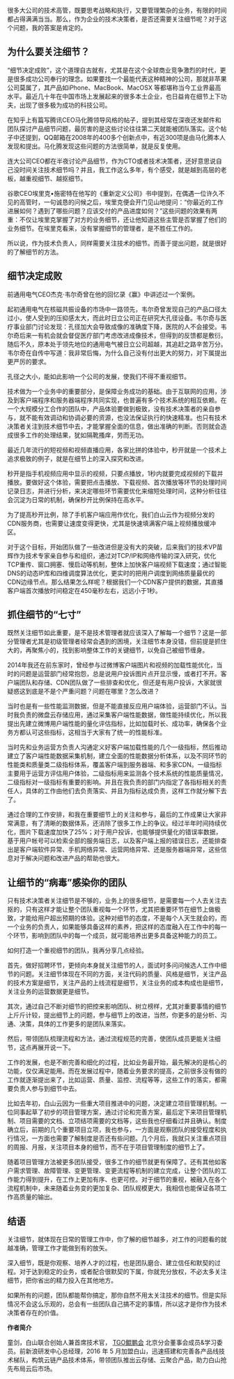 很多大公司的技术高管，既要思考战略和执行，又要管理繁杂的业务，有限的时间都占得满满当当。那么，作为企业的技术决策者，是否还需要关注细节呢？对于这个问题，我的答案是肯定的。

## 为什么要关注细节？

“细节决定成败”，这个道理自古就有，尤其是在这个全球商业竞争激烈的时代，更是很多成功公司奉行的理念。如果要找一个最能代表这种精神的公司，那就非苹果公司莫属了，其产品如iPhone、MacBook、MacOSX 等都堪称当今工业界最高水平。最近几十年在中国市场上发展起来的很多本土企业，也日益肯在细节上下功夫，出现了很多极为成功的科技公司。

在知乎上有篇写腾讯CEO马化腾领导风格的帖子，提到其经常在深夜还发邮件和团队探讨产品细节问题，最厉害的是这些讨论往往第二天就能被团队落实。这个帖子中还提到，QQ邮箱在2008年的400多个创新点中，有近300项是由马化腾本人发现和提出。马化腾发现这些问题的方法很简单，就是反复使用。

连大公司CEO都在半夜讨论产品细节，作为CTO或者技术决策者，还好意思说自己没时间关注技术细节吗？并且，我工作这么多年，有个感受，就是越到高层的老板，越重视细节、越抠细节。

谷歌CEO埃里克•施密特在他写的《重新定义公司》书中提到，在偶遇一位许久不见的高管时，一句诚恳的问候之后，埃里克便会开门见山地提问：“你最近的工作进展如何？遇到了哪些问题？应该交付的产品进度如何？”这些问题的效果有两重：不仅让埃里克掌握了对方的业务细节，还让他知道这些主管是否掌握了他们的业务细节。在埃里克看来，没有掌握细节的管理者，是不胜任工作的。

所以说，作为技术负责人，同样需要关注技术的细节。而善于提出问题，就是很好的了解细节的方法。

## 细节决定成败

前通用电气CEO杰克·韦尔奇曾在他的回忆录《赢》中讲述过一个案例。

起初通用电气在核磁共振设备的市场中一路领先，韦尔奇曾发现自己的产品口径太过小，使人受到的压抑感太大，而此时日立公司正在研究大孔径设备。韦尔奇与医疗事业部门讨论发现：孔径加大会导致成像的准确度下降，医院的人不会接受。韦尔奇后来一有机会就会督促医疗部门考虑改进成像技术，但得到的反馈都是敷衍。随后不久，原本处于领先地位的通用电气被日立公司超越，其追赶之路辛苦万分。韦尔奇在自传中写道：我非常后悔，为什么自己没有付出更大的努力，对下属提出更严厉的要求。

孔径之大小，能如此影响一个公司的发展，使我们不得不重视细节。

技术做为一个业务中的重要部分，是保障业务成功的基础。由于互联网的应用，涉及到客户端程序和服务器端程序共同实现，也普遍有多个技术系统的相互依赖。在一个大规模分工合作的团队中，产品体验要做到极致，没有技术决策者的亲自参与，就不能有效调动和协调必要的资源，也没法保证执行的快速精准。也只有技术决策者关注到技术细节中去，才能掌握全面的信息，做出准确的判断。否则就会造成很多工作的处理结果，犹如隔靴搔痒，劳而无功。

最近几年流行的短视频和视频直播应用，各家比拼的体验中，秒开就是一个技术上追求极致的例子，就是在细节上的深入探究和改进。

秒开是指手机视频应用中显示的视频，只要点播放，1秒内就要完成视频的下载并播放。要做好这个体验，需要把点击播放、下载视频、首次播放等环节的处理时间记录日志，并进行分析，来决定哪些环节需要优化来缩短处理时间，这种分析往往会沉淀为日常的机制，确保秒开比例保持在高水平。

为了提高秒开比例，除了手机客户端应用作优化，我们白山云作为视频分发的CDN服务商，也需要让速度变得更快，尤其是快速填满客户端上视频播放缓冲区。

对于这个目标，开始团队做了一些改进但是没有大的突破，后来我们的技术VP苗辉作为技术专家亲自参与和组织，通过对TCP/IP和网络传输的深入研究，优化TCP重传、窗口拥塞、慢启动等机制，整体上加快客户端视频下载速度；通过智能DNS的动态IP库和四维调度算法优化，更实时的把用户调度到网络质量最优的CDN边缘节点。那么结果怎么样呢？根据我们一个CDN客户提供的数据，其直播客户端首次播放时间稳定在450毫秒左右，远远小于1秒。

## 抓住细节的“七寸”

既然关注细节如此重要，是不是技术管理者就应该深入了解每一个细节？这是一部分管理者尤其是初级管理者经常会遇到的困境，关注细节本身没错，但前提是抓住大的，再聚焦小的，找到影响整体工作的关键细节，以免自己被细节缠身。

2014年我还在前东家时，曾经参与过微博客户端图片和视频的加载性能优化，当时的问题是运营部门经常抱怨，总是说用户投诉图片点开显示慢，或者打不开。客户端团队和存储、CDN团队做了一些排查和优化，但还是有用户投诉，大家就很疑惑这到底是不是个严重问题？问题在哪里？怎么改进？

当时也是有一些性能监测数据，但是不能直接反应用户端体验，运营部门不认。当时我负责的微盘云存储应用，通过采集客户端性能数据，做性能持续优化，所以我提出先建立微博用户端性能的量化评估指标，比如加载时长、成功率，确保各个业务方都认可这些指标，这相当于大家有了统一的性能标准。

当时先和业务运营方负责人沟通定义好客户端加载性能的几个一级指标，然后推动建立了客户端性能数据采集机制，建立全面的性能数据分析体系，以及不同环节的性能类和质量类二级指标体系，覆盖客户端到服务器端、和多家CDN。一级指标主要用于运营方评估用户体验，二级指标用来监测各个技术系统的性能质量情况，二级指标对一级指标有重要的影响。并且在我负责的部门内指定了各指标相关的责任人，具体的工作由他们去负责落实、并且为指标达成负责，这样工作就分解下去了。

通过合理的工作安排，和我在重要细节上的关注和参与，最后的工作成果让大家非常满意，有了清晰的数据体系，还消除了很多工作上的争议。经过半年时间持续优化，图片下载速度加快了25%；对于用户投诉，也能够提供量化的错误率数据，基于用户帐号可以检索全部的服务端日志，以及客户端上报的错误日志，还能排查出是客户端软件异常、手机网络异常、运营网络异常、还是服务器端异常，这些信息对于解决问题和改进产品的帮助也很大。

## 让细节的“病毒”感染你的团队

只有技术决策者关注细节是不够的，业务上的很多细节，是需要每一个人去关注去抠的，只有这样才能让整个团队重视每一个环节，尤其把重要环节在细节上做极致，才能给用户超出预期的体验。这种对细节的态度，不是每个人天生就会的，而一个业务的负责人，如果能够具备这样的素养，把这样的态度融入在工作中的每一个环节，影响到团队中的每一个成员，就可能培养出更多具备这种能力的员工。

如何打造一个重视细节的团队，我再分享几点经验。

首先，做好招聘环节，更倾向本身就关注细节的人，面试时多问问候选人工作中细节的问题。关注细节体现在不同的方面，关注代码的质量、风格是细节，关注产品的技术方案是细节，关注产品的上线流程是细节，关注业务的成本构成也是细节，关注业务的运营数据更是细节。

其次，通过自己不断对细节的把控来影响团队、树立榜样，尤其对重要事情的细节上斤斤计较，提出细节上的问题，参与细节上的改进，当然，你更多的是分析、沟通、决策，具体的工作更多的是团队来落实。

然后，带领团队梳理流程和方法，通过流程规范的完善，使团队成员更能关注细节，这点再展开说一下。

工作的发展，也是不断完善和细化的过程，比如业务最开始，最先解决的是核心的功能，仅仅满足能用。而在发展过程中，随着业务要求的提高，之前很多没有做的工作就逐渐提出来了，比如运营、质量、监控、流程等等，这些工作的落实，都需要负责人参与到细节中去。

比如去年初，白山云因为一些重大项目推进中的问题，决定建立项目管理机制。一位同事起草了初步的项目管理方案，通过讨论和完善方案，最后定下来项目管理机制、项目需要的文档、立项结项需要的文档等，这些我也仔细看过并且确认。制度确立后，前期的几个重要项目立项，我也参与，一方面是观察团队的接受程度和执行情况，一方面也需要了解制度是否还有些问题。几个月后，我就只关注重点项目的周报、月报，关注项目本身的细节，而不在于项目管理制度的细节上了。

随着项目管理方法被更多团队接受，很多工作的细节就更有保障了。还有其他如客户需求管理、故障管理、变更管理、变更流程等机制的建立完成，让整个团队的工作能力得到提升，在工作上更加有序、也更可控。对于细节的重视，被融入在各个流程机制中，未来随着业务变的更加复杂、团队规模更大，我相信也能保证各项工作高质量的输出。

## 结语

关注细节，就体现在日常的管理工作中，你了解的细节越多，对工作的问题看的就越准确，管理工作才能做到有的放矢。

深入细节，既是你观察、培养人才的过程，也是团队磨合、建立信任和默契的过程。对于达到稳定的业务，或者配合很默契的下属，你就充分放权，不必太多关注细节，把你省出的精力投入在其他地方。

如果所有的问题，团队都能帮你搞定，那你自然不用太关注技术的细节。但是实际情况不会这么乐观的，总会有一些团队自己搞不定的事情，所以这才是你作为技术决策者存在的价值。

**作者简介**

童剑，白山联合创始人兼首席技术官， [TGO鲲鹏会](http://tgo.geekbang.org) 北京分会董事会成员&学习委员。前新浪研发中心总经理，2016 年 5 月加盟白山，迅速搭建和完善各产品线技术梯队，构筑云链产品技术体系，带领团队推出云存储、云聚合产品，助力白山抢先布局云后市场。